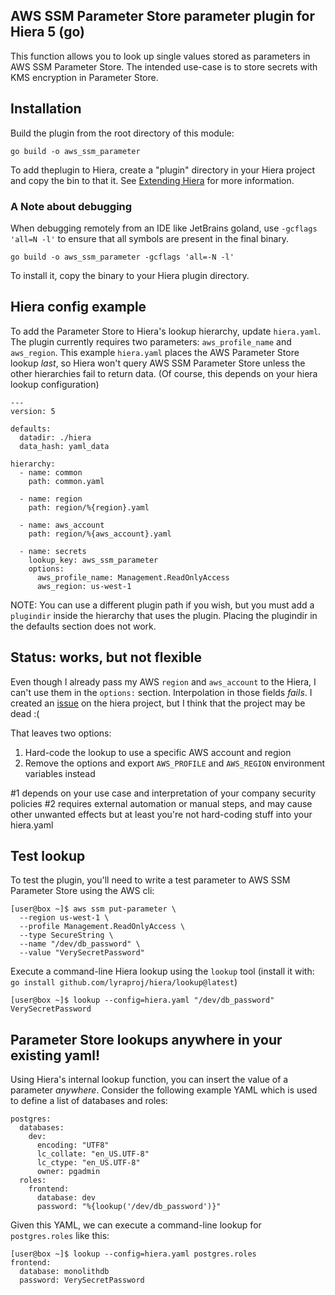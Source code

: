 ## AWS SSM Parameter Store parameter plugin for Hiera 5 (go)

This function allows you to look up single values stored as parameters in AWS SSM Parameter Store. The intended use-case is to store secrets with KMS encryption in Parameter Store.

## Installation
Build the plugin from the root directory of this module:
```
go build -o aws_ssm_parameter
```
To add theplugin to Hiera, create a "plugin" directory in your Hiera project and copy the bin to that it. See [Extending Hiera](https://github.com/lyraproj/hiera#Extending-Hiera) for more information.

### A Note about debugging
When debugging remotely from an IDE like JetBrains goland, use `-gcflags 'all=N -l'` to ensure that all symbols are present in the
final binary.
```
go build -o aws_ssm_parameter -gcflags 'all=-N -l'
```

To install it, copy the binary to your Hiera plugin directory.

## Hiera config example
To add the Parameter Store to Hiera's lookup hierarchy, update `hiera.yaml`. The plugin currently requires two parameters: `aws_profile_name` and `aws_region`. This example `hiera.yaml` places the AWS Parameter Store lookup _last_, so Hiera won't query AWS SSM Parameter Store unless the other hierarchies fail to return data. (Of course, this depends on your hiera lookup configuration)

```
---
version: 5

defaults:
  datadir: ./hiera
  data_hash: yaml_data

hierarchy:
  - name: common
    path: common.yaml

  - name: region
    path: region/%{region}.yaml

  - name: aws_account
    path: region/%{aws_account}.yaml

  - name: secrets
    lookup_key: aws_ssm_parameter
    options:
      aws_profile_name: Management.ReadOnlyAccess
      aws_region: us-west-1
```

NOTE: You can use a different plugin path if you wish, but you must add a `plugindir` inside the hierarchy that uses the plugin. Placing the plugindir in the defaults section does not work.

## Status: works, but not flexible
Even though I already pass my AWS `region` and `aws_account` to the Hiera, I can't use them in the `options:` section. Interpolation in those fields _fails_. I created an [issue](https://github.com/lyraproj/hiera/issues/96) on the hiera project, but I think that the project may be dead :(

That leaves two options:
1. Hard-code the lookup to use a specific AWS account and region
2. Remove the options and export `AWS_PROFILE` and `AWS_REGION` environment variables instead

#1 depends on your use case and interpretation of your company security policies
#2 requires external automation or manual steps, and may cause other unwanted effects but at least you're not hard-coding stuff into your hiera.yaml

## Test lookup
To test the plugin, you'll need to write a test parameter to AWS SSM Parameter Store using the AWS cli:

```
[user@box ~]$ aws ssm put-parameter \
  --region us-west-1 \
  --profile Management.ReadOnlyAccess \
  --type SecureString \
  --name "/dev/db_password" \
  --value "VerySecretPassword"
```

Execute a command-line Hiera lookup using the `lookup` tool (install it with: `go install github.com/lyraproj/hiera/lookup@latest`)

```
[user@box ~]$ lookup --config=hiera.yaml "/dev/db_password"
VerySecretPassword
```

## Parameter Store lookups anywhere in your existing yaml!
Using Hiera's internal lookup function, you can insert the value of a parameter _anywhere_. Consider the following example YAML which is used to define a list of databases and roles:

```
postgres:
  databases:
    dev:
      encoding: "UTF8"
      lc_collate: "en_US.UTF-8"
      lc_ctype: "en_US.UTF-8"
      owner: pgadmin
  roles:
    frontend:
      database: dev
      password: "%{lookup('/dev/db_password')}"
```

Given this YAML, we can execute a command-line lookup for `postgres.roles` like this:

```
[user@box ~]$ lookup --config=hiera.yaml postgres.roles
frontend:
  database: monolithdb
  password: VerySecretPassword
```
